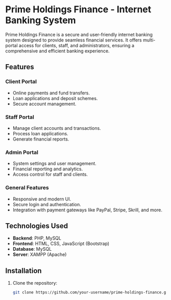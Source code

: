 # Prime Holdings Finance - Internet Banking System

Prime Holdings Finance is a secure and user-friendly internet banking system designed to provide seamless financial services. It offers multi-portal access for clients, staff, and administrators, ensuring a comprehensive and efficient banking experience.

## Features

### Client Portal
- Online payments and fund transfers.
- Loan applications and deposit schemes.
- Secure account management.

### Staff Portal
- Manage client accounts and transactions.
- Process loan applications.
- Generate financial reports.

### Admin Portal
- System settings and user management.
- Financial reporting and analytics.
- Access control for staff and clients.

### General Features
- Responsive and modern UI.
- Secure login and authentication.
- Integration with payment gateways like PayPal, Stripe, Skrill, and more.

## Technologies Used

- **Backend**: PHP, MySQL
- **Frontend**: HTML, CSS, JavaScript (Bootstrap)
- **Database**: MySQL
- **Server**: XAMPP (Apache)

## Installation

1. Clone the repository:
   ```bash
   git clone https://github.com/your-username/prime-holdings-finance.git
